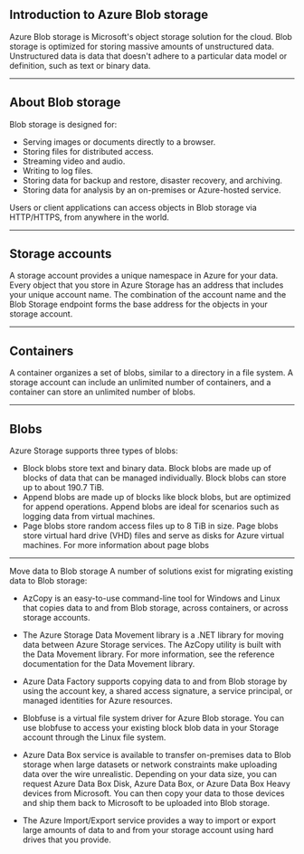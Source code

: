 ## Introduction to Azure Blob storage

Azure Blob storage is Microsoft's object storage solution for the cloud. Blob storage is optimized for storing massive amounts of unstructured data. Unstructured data is data that doesn't adhere to a particular data model or definition, such as text or binary data.

---

## About Blob storage
Blob storage is designed for:

- Serving images or documents directly to a browser.
- Storing files for distributed access.
- Streaming video and audio.
- Writing to log files.
- Storing data for backup and restore, disaster recovery, and archiving.
- Storing data for analysis by an on-premises or Azure-hosted service.

Users or client applications can access objects in Blob storage via HTTP/HTTPS, from anywhere in the world.

---

## Storage accounts
A storage account provides a unique namespace in Azure for your data. Every object that you store in Azure Storage has an address that includes your unique account name. The combination of the account name and the Blob Storage endpoint forms the base address for the objects in your storage account.

---

## Containers
A container organizes a set of blobs, similar to a directory in a file system. A storage account can include an unlimited number of containers, and a container can store an unlimited number of blobs.

---

## Blobs
Azure Storage supports three types of blobs:

- Block blobs store text and binary data. Block blobs are made up of blocks of data that can be managed individually. Block blobs can store up to about 190.7 TiB.
- Append blobs are made up of blocks like block blobs, but are optimized for append operations. Append blobs are ideal for scenarios such as logging data from virtual machines.
- Page blobs store random access files up to 8 TiB in size. Page blobs store virtual hard drive (VHD) files and serve as disks for Azure virtual machines. For more information about page blobs

---

Move data to Blob storage
A number of solutions exist for migrating existing data to Blob storage:

- AzCopy is an easy-to-use command-line tool for Windows and Linux that copies data to and from Blob storage, across containers, or across storage accounts. 

- The Azure Storage Data Movement library is a .NET library for moving data between Azure Storage services. The AzCopy utility is built with the Data Movement library. For more information, see the reference documentation for the Data Movement library.
- Azure Data Factory supports copying data to and from Blob storage by using the account key, a shared access signature, a service principal, or managed identities for Azure resources.
- Blobfuse is a virtual file system driver for Azure Blob storage. You can use blobfuse to access your existing block blob data in your Storage account through the Linux file system.
- Azure Data Box service is available to transfer on-premises data to Blob storage when large datasets or network constraints make uploading data over the wire unrealistic. Depending on your data size, you can request Azure Data Box Disk, Azure Data Box, or Azure Data Box Heavy devices from Microsoft. You can then copy your data to those devices and ship them back to Microsoft to be uploaded into Blob storage.
- The Azure Import/Export service provides a way to import or export large amounts of data to and from your storage account using hard drives that you provide.


